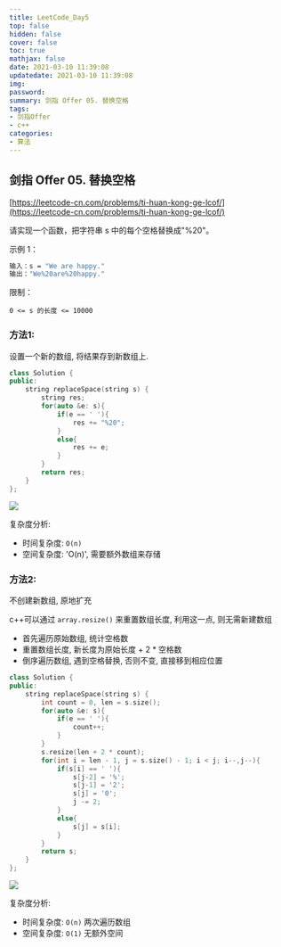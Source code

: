 ```yaml
---
title: LeetCode_Day5
top: false
hidden: false
cover: false
toc: true
mathjax: false
date: 2021-03-10 11:39:08
updatedate: 2021-03-10 11:39:08
img:
password:
summary: 剑指 Offer 05. 替换空格
tags:
- 剑指Offer
- c++
categories:
- 算法
---
```


## 剑指 Offer 05. 替换空格

[https://leetcode-cn.com/problems/ti-huan-kong-ge-lcof/](https://leetcode-cn.com/problems/ti-huan-kong-ge-lcof/) 

请实现一个函数，把字符串 s 中的每个空格替换成"%20"。

示例 1：

```bash
输入：s = "We are happy."
输出："We%20are%20happy."
```

限制：

`0 <= s 的长度 <= 10000`

### 方法1:

设置一个新的数组, 将结果存到新数组上.

```cpp
class Solution {
public:
    string replaceSpace(string s) {
        string res;
        for(auto &e: s){
            if(e == ' '){
                res += "%20";
            }
            else{
                res += e;
            }
        }
        return res;
    }
};
```

![](https://cdn.jsdelivr.net/gh/liuyaanng/Blog_source@master/blog_images/img/20210311114319.png)

复杂度分析: 
- 时间复杂度: `O(n)`
- 空间复杂度: 'O(n)', 需要额外数组来存储


### 方法2: 

不创建新数组, 原地扩充

c++可以通过 `array.resize()` 来重置数组长度, 利用这一点, 则无需新建数组

- 首先遍历原始数组, 统计空格数
- 重置数组长度,  新长度为原始长度 + 2 * 空格数
- 倒序遍历数组, 遇到空格替换, 否则不变, 直接移到相应位置

```cpp
class Solution {
public:
    string replaceSpace(string s) {
        int count = 0, len = s.size();
        for(auto &e: s){
            if(e == ' '){
                count++;
            }
        }
        s.resize(len + 2 * count);
        for(int i = len - 1, j = s.size() - 1; i < j; i--,j--){
            if(s[i] == ' '){
                s[j-2] = '%';
                s[j-1] = '2';
                s[j] = '0';
                j -= 2;
            }
            else{
                s[j] = s[i];
            }   
        }  
        return s;   
    }
};
```

![](https://cdn.jsdelivr.net/gh/liuyaanng/Blog_source@master/blog_images/img/20210311120222.png)

复杂度分析: 
- 时间复杂度:  `O(n)`  两次遍历数组
- 空间复杂度:  `O(1)` 无额外空间

